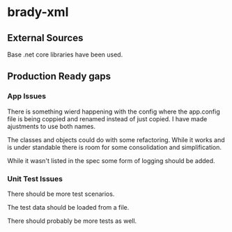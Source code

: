 # brady-xml

## External Sources

Base .net core libraries have been used.

## Production Ready gaps

### App Issues

There is something wierd happening with the config where the app.config file is being coppied and renamed instead of just copied. I have made ajustments to use both names.

The classes and objects could do with some refactoring. While it works and is under standable there is room for some consolidation and simplification.

While it wasn't listed in the spec some form of logging should be added.

### Unit Test Issues

There should be more test scenarios.

The test data should be loaded from a file.

There should probably be more tests as well.
